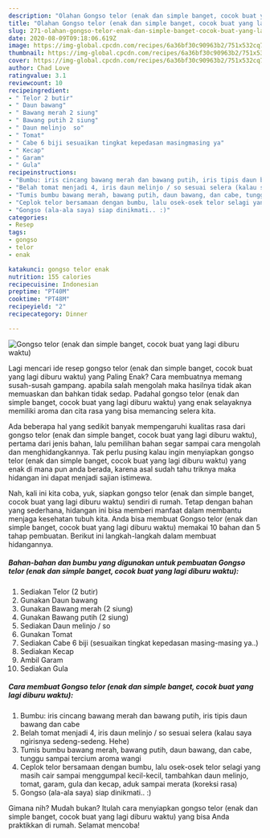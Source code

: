 ```yaml
---
description: "Olahan Gongso telor (enak dan simple banget, cocok buat yang lagi diburu waktu) | Resep Bumbu Gongso telor (enak dan simple banget, cocok buat yang lagi diburu waktu) Yang Paling Enak"
title: "Olahan Gongso telor (enak dan simple banget, cocok buat yang lagi diburu waktu) | Resep Bumbu Gongso telor (enak dan simple banget, cocok buat yang lagi diburu waktu) Yang Paling Enak"
slug: 271-olahan-gongso-telor-enak-dan-simple-banget-cocok-buat-yang-lagi-diburu-waktu-resep-bumbu-gongso-telor-enak-dan-simple-banget-cocok-buat-yang-lagi-diburu-waktu-yang-paling-enak
date: 2020-08-09T09:18:06.619Z
image: https://img-global.cpcdn.com/recipes/6a36bf30c90963b2/751x532cq70/gongso-telor-enak-dan-simple-banget-cocok-buat-yang-lagi-diburu-waktu-foto-resep-utama.jpg
thumbnail: https://img-global.cpcdn.com/recipes/6a36bf30c90963b2/751x532cq70/gongso-telor-enak-dan-simple-banget-cocok-buat-yang-lagi-diburu-waktu-foto-resep-utama.jpg
cover: https://img-global.cpcdn.com/recipes/6a36bf30c90963b2/751x532cq70/gongso-telor-enak-dan-simple-banget-cocok-buat-yang-lagi-diburu-waktu-foto-resep-utama.jpg
author: Chad Love
ratingvalue: 3.1
reviewcount: 10
recipeingredient:
- " Telor 2 butir"
- " Daun bawang"
- " Bawang merah 2 siung"
- " Bawang putih 2 siung"
- " Daun melinjo  so"
- " Tomat"
- " Cabe 6 biji sesuaikan tingkat kepedasan masingmasing ya"
- " Kecap"
- " Garam"
- " Gula"
recipeinstructions:
- "Bumbu: iris cincang bawang merah dan bawang putih, iris tipis daun bawang dan cabe"
- "Belah tomat menjadi 4, iris daun melinjo / so sesuai selera (kalau saya ngirisnya sedeng-sedeng. Hehe)"
- "Tumis bumbu bawang merah, bawang putih, daun bawang, dan cabe, tunggu sampai tercium aroma wangi"
- "Ceplok telor bersamaan dengan bumbu, lalu osek-osek telor selagi yang masih cair sampai menggumpal kecil-kecil, tambahkan daun melinjo, tomat, garam, gula dan kecap, aduk sampai merata (koreksi rasa)"
- "Gongso (ala-ala saya) siap dinikmati.. :)"
categories:
- Resep
tags:
- gongso
- telor
- enak

katakunci: gongso telor enak 
nutrition: 155 calories
recipecuisine: Indonesian
preptime: "PT40M"
cooktime: "PT48M"
recipeyield: "2"
recipecategory: Dinner

---
```



![Gongso telor (enak dan simple banget, cocok buat yang lagi diburu waktu)](https://img-global.cpcdn.com/recipes/6a36bf30c90963b2/751x532cq70/gongso-telor-enak-dan-simple-banget-cocok-buat-yang-lagi-diburu-waktu-foto-resep-utama.jpg)

Lagi mencari ide resep gongso telor (enak dan simple banget, cocok buat yang lagi diburu waktu) yang Paling Enak? Cara membuatnya memang susah-susah gampang. apabila salah mengolah maka hasilnya tidak akan memuaskan dan bahkan tidak sedap. Padahal gongso telor (enak dan simple banget, cocok buat yang lagi diburu waktu) yang enak selayaknya memiliki aroma dan cita rasa yang bisa memancing selera kita.



Ada beberapa hal yang sedikit banyak mempengaruhi kualitas rasa dari gongso telor (enak dan simple banget, cocok buat yang lagi diburu waktu), pertama dari jenis bahan, lalu pemilihan bahan segar sampai cara mengolah dan menghidangkannya. Tak perlu pusing kalau ingin menyiapkan gongso telor (enak dan simple banget, cocok buat yang lagi diburu waktu) yang enak di mana pun anda berada, karena asal sudah tahu triknya maka hidangan ini dapat menjadi sajian istimewa.


Nah, kali ini kita coba, yuk, siapkan gongso telor (enak dan simple banget, cocok buat yang lagi diburu waktu) sendiri di rumah. Tetap dengan bahan yang sederhana, hidangan ini bisa memberi manfaat dalam membantu menjaga kesehatan tubuh kita. Anda bisa membuat Gongso telor (enak dan simple banget, cocok buat yang lagi diburu waktu) memakai 10 bahan dan 5 tahap pembuatan. Berikut ini langkah-langkah dalam membuat hidangannya.

<!--inarticleads1-->

##### Bahan-bahan dan bumbu yang digunakan untuk pembuatan Gongso telor (enak dan simple banget, cocok buat yang lagi diburu waktu):

1. Sediakan  Telor (2 butir)
1. Gunakan  Daun bawang
1. Gunakan  Bawang merah (2 siung)
1. Gunakan  Bawang putih (2 siung)
1. Sediakan  Daun melinjo / so
1. Gunakan  Tomat
1. Sediakan  Cabe 6 biji (sesuaikan tingkat kepedasan masing-masing ya..)
1. Sediakan  Kecap
1. Ambil  Garam
1. Sediakan  Gula




<!--inarticleads2-->

##### Cara membuat Gongso telor (enak dan simple banget, cocok buat yang lagi diburu waktu):

1. Bumbu: iris cincang bawang merah dan bawang putih, iris tipis daun bawang dan cabe
1. Belah tomat menjadi 4, iris daun melinjo / so sesuai selera (kalau saya ngirisnya sedeng-sedeng. Hehe)
1. Tumis bumbu bawang merah, bawang putih, daun bawang, dan cabe, tunggu sampai tercium aroma wangi
1. Ceplok telor bersamaan dengan bumbu, lalu osek-osek telor selagi yang masih cair sampai menggumpal kecil-kecil, tambahkan daun melinjo, tomat, garam, gula dan kecap, aduk sampai merata (koreksi rasa)
1. Gongso (ala-ala saya) siap dinikmati.. :)




Gimana nih? Mudah bukan? Itulah cara menyiapkan gongso telor (enak dan simple banget, cocok buat yang lagi diburu waktu) yang bisa Anda praktikkan di rumah. Selamat mencoba!
